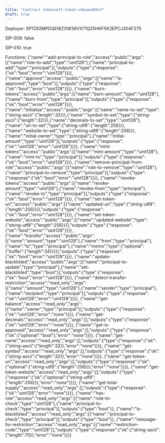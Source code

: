 ```yaml
---
title: "Contract tokensoft-token-v4kuwo46bvf"
draft: true
---
```

Deployer: SP1Z92MPDQEWZXW36VX71Q25HKF5K2EPCJ304F275

SIP-009: false

SIP-010: true

Functions:
{"name":"add-principal-to-role","access":"public","args":[{"name":"role-to-add","type":"uint128"},{"name":"principal-to-add","type":"principal"}],"outputs":{"type":{"response":{"ok":"bool","error":"uint128"}}}}, {"name":"approve","access":"public","args":[{"name":"is-approved","type":"bool"}],"outputs":{"type":{"response":{"ok":"bool","error":"uint128"}}}}, {"name":"burn-tokens","access":"public","args":[{"name":"burn-amount","type":"uint128"},{"name":"burn-from","type":"principal"}],"outputs":{"type":{"response":{"ok":"bool","error":"uint128"}}}}, {"name":"initialize","access":"public","args":[{"name":"name-to-set","type":{"string-ascii":{"length":32}}},{"name":"symbol-to-set","type":{"string-ascii":{"length":32}}},{"name":"decimals-to-set","type":"uint128"},{"name":"uri-to-set","type":{"string-utf8":{"length":256}}},{"name":"website-to-set","type":{"string-utf8":{"length":256}}},{"name":"initial-owner","type":"principal"},{"name":"initial-amount","type":"uint128"}],"outputs":{"type":{"response":{"ok":"uint128","error":"uint128"}}}}, {"name":"mint-tokens","access":"public","args":[{"name":"mint-amount","type":"uint128"},{"name":"mint-to","type":"principal"}],"outputs":{"type":{"response":{"ok":"bool","error":"uint128"}}}}, {"name":"remove-principal-from-role","access":"public","args":[{"name":"role-to-remove","type":"uint128"},{"name":"principal-to-remove","type":"principal"}],"outputs":{"type":{"response":{"ok":"bool","error":"uint128"}}}}, {"name":"revoke-tokens","access":"public","args":[{"name":"revoke-amount","type":"uint128"},{"name":"revoke-from","type":"principal"},{"name":"revoke-to","type":"principal"}],"outputs":{"type":{"response":{"ok":"bool","error":"uint128"}}}}, {"name":"set-token-uri","access":"public","args":[{"name":"updated-uri","type":{"string-utf8":{"length":256}}}],"outputs":{"type":{"response":{"ok":"bool","error":"uint128"}}}}, {"name":"set-token-website","access":"public","args":[{"name":"updated-website","type":{"string-utf8":{"length":256}}}],"outputs":{"type":{"response":{"ok":"bool","error":"uint128"}}}}, {"name":"transfer","access":"public","args":[{"name":"amount","type":"uint128"},{"name":"from","type":"principal"},{"name":"to","type":"principal"},{"name":"memo","type":{"optional":{"buffer":{"length":34}}}}],"outputs":{"type":{"response":{"ok":"bool","error":"uint128"}}}}, {"name":"update-blacklisted","access":"public","args":[{"name":"principal-to-update","type":"principal"},{"name":"set-blacklisted","type":"bool"}],"outputs":{"type":{"response":{"ok":"bool","error":"uint128"}}}}, {"name":"detect-transfer-restriction","access":"read_only","args":[{"name":"amount","type":"uint128"},{"name":"sender","type":"principal"},{"name":"recipient","type":"principal"}],"outputs":{"type":{"response":{"ok":"uint128","error":"uint128"}}}}, {"name":"get-balance","access":"read_only","args":[{"name":"owner","type":"principal"}],"outputs":{"type":{"response":{"ok":"uint128","error":"none"}}}}, {"name":"get-decimals","access":"read_only","args":[],"outputs":{"type":{"response":{"ok":"uint128","error":"none"}}}}, {"name":"get-is-approved","access":"read_only","args":[],"outputs":{"type":{"response":{"ok":{"optional":"bool"},"error":"none"}}}}, {"name":"get-name","access":"read_only","args":[],"outputs":{"type":{"response":{"ok":{"string-ascii":{"length":32}},"error":"none"}}}}, {"name":"get-symbol","access":"read_only","args":[],"outputs":{"type":{"response":{"ok":{"string-ascii":{"length":32}},"error":"none"}}}}, {"name":"get-token-uri","access":"read_only","args":[],"outputs":{"type":{"response":{"ok":{"optional":{"string-utf8":{"length":256}}},"error":"none"}}}}, {"name":"get-token-website","access":"read_only","args":[],"outputs":{"type":{"response":{"ok":{"optional":{"string-utf8":{"length":256}}},"error":"none"}}}}, {"name":"get-total-supply","access":"read_only","args":[],"outputs":{"type":{"response":{"ok":"uint128","error":"none"}}}}, {"name":"has-role","access":"read_only","args":[{"name":"role-to-check","type":"uint128"},{"name":"principal-to-check","type":"principal"}],"outputs":{"type":"bool"}}, {"name":"is-blacklisted","access":"read_only","args":[{"name":"principal-to-check","type":"principal"}],"outputs":{"type":"bool"}}, {"name":"message-for-restriction","access":"read_only","args":[{"name":"restriction-code","type":"uint128"}],"outputs":{"type":{"response":{"ok":{"string-ascii":{"length":70}},"error":"none"}}}}
